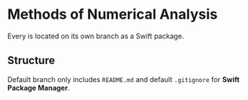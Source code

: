 # Methods of Numerical Analysis

Every is located on its own branch as a Swift package.

## Structure

Default branch only includes `README.md` and default `.gitignore` for **Swift Package Manager**.
